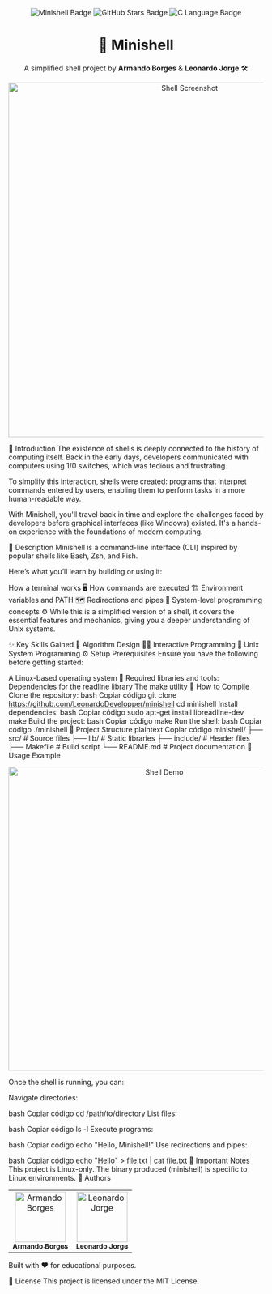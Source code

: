 <p align="center"> <img src="https://img.shields.io/badge/Minishell-Linux%20Only-blue?style=for-the-badge" alt="Minishell Badge"> <img src="https://img.shields.io/github/stars/your-username/minishell?style=for-the-badge" alt="GitHub Stars Badge"> <img src="https://img.shields.io/badge/Made%20With-C%20Language-green?style=for-the-badge" alt="C Language Badge"> </p> <h1 align="center">🐚 Minishell</h1> <p align="center">A simplified shell project by <b>Armando Borges</b> & <b>Leonardo Jorge</b> 🛠️</p> <p align="center"> <img src="https://user-images.githubusercontent.com/placeholder/shell-terminal.png" alt="Shell Screenshot" width="700"> </p>
🌟 Introduction
The existence of shells is deeply connected to the history of computing itself. Back in the early days, developers communicated with computers using 1/0 switches, which was tedious and frustrating.

To simplify this interaction, shells were created: programs that interpret commands entered by users, enabling them to perform tasks in a more human-readable way.

With Minishell, you'll travel back in time and explore the challenges faced by developers before graphical interfaces (like Windows) existed. It's a hands-on experience with the foundations of modern computing.

🧰 Description
Minishell is a command-line interface (CLI) inspired by popular shells like Bash, Zsh, and Fish.

Here’s what you’ll learn by building or using it:

How a terminal works 🖥️
How commands are executed 🏗️
Environment variables and PATH 🗺️
Redirections and pipes 🔄
System-level programming concepts ⚙️
While this is a simplified version of a shell, it covers the essential features and mechanics, giving you a deeper understanding of Unix systems.

✨ Key Skills Gained
🔢 Algorithm Design
🧑‍💻 Interactive Programming
🐧 Unix System Programming
⚙️ Setup
Prerequisites
Ensure you have the following before getting started:

A Linux-based operating system 🐧
Required libraries and tools:
Dependencies for the readline library
The make utility
🚀 How to Compile
Clone the repository:
bash
Copiar código
git clone https://github.com/LeonardoDevelopper/minishell
cd minishell
Install dependencies:
bash
Copiar código
sudo apt-get install libreadline-dev make
Build the project:
bash
Copiar código
make
Run the shell:
bash
Copiar código
./minishell
📂 Project Structure
plaintext
Copiar código
minishell/
├── src/             # Source files
├── lib/             # Static libraries
├── include/         # Header files
├── Makefile         # Build script
└── README.md        # Project documentation
🐧 Usage Example
<p align="center"> <img src="https://user-images.githubusercontent.com/placeholder/demo.gif" alt="Shell Demo" width="600"> </p>
Once the shell is running, you can:

Navigate directories:

bash
Copiar código
cd /path/to/directory
List files:

bash
Copiar código
ls -l
Execute programs:

bash
Copiar código
echo "Hello, Minishell!"
Use redirections and pipes:

bash
Copiar código
echo "Hello" > file.txt | cat file.txt
🚧 Important Notes
This project is Linux-only.
The binary produced (minishell) is specific to Linux environments.
👥 Authors
<table> <tr> <td align="center"><a href="https://github.com/armando-borges"><img src="https://avatars.githubusercontent.com/u/placeholder?v=4" width="100px;" alt="Armando Borges"/><br /><sub><b>Armando Borges</b></sub></a></td> <td align="center"><a href="https://github.com/leonardo-jorge"><img src="https://avatars.githubusercontent.com/u/placeholder?v=4" width="100px;" alt="Leonardo Jorge"/><br /><sub><b>Leonardo Jorge</b></sub></a></td> </tr> </table>
Built with ❤️ for educational purposes.

📜 License
This project is licensed under the MIT License.